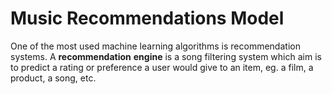 # Music Recommendations Model
 One of the most used machine learning algorithms is recommendation systems. A **recommendation**  **engine**  is a song filtering system which aim is to predict a rating or preference a user would give to an item, eg. a film, a product, a song, etc.
